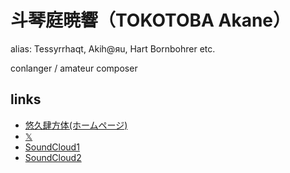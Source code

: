 # 斗琴庭暁響（TOKOTOBA Akane）

alias: Tessyrrhaqt, Akih@яu, Hart Bornbohrer etc.

conlanger / amateur composer

## links

- [悠久肆方体(ホームページ)](https://tktb-tess.github.io/)
- [𝕏](https://x.com/triethylamineq)
- [SoundCloud1](https://soundcloud.com/tessyrrhaqtluaming)
- [SoundCloud2](https://soundcloud.com/bornbohrer)

